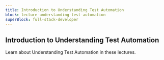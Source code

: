 ```yaml
---
title: Introduction to Understanding Test Automation
block: lecture-understanding-test-automation
superBlock: full-stack-developer
---
```


## Introduction to Understanding Test Automation

Learn about Understanding Test Automation in these lectures.
